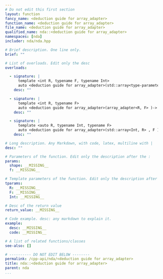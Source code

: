 ```yaml
---
# Do not edit this first section
layout: function
fancy_name: <deduction guide for array_adapter>
function_name: <deduction guide for array_adapter>
file_name: <deduction guide for array_adapter>
qualified_name: nda::<deduction guide for array_adapter>
namespaces: [nda]
includer: nda/nda.hpp

# Brief description. One line only.
brief: ""

# List of overloads. Edit only the desc
overloads:

  - signature: |
      template <int R, typename F, typename Int>
      auto <deduction guide for array_adapter>(std::array<type-parameter-0-2, R> const & shape, F f)-> array_adapter<R, F>
    desc: ""

  - signature: |
      template <int R, typename F>
      auto <deduction guide for array_adapter>(array_adapter<R, F> )-> array_adapter<R, F>
    desc: ""

  - signature: |
      template <auto R, typename Int, typename F>
      auto <deduction guide for array_adapter>(std::array<Int, R> , F )-> array_adapter<R, F>
    desc: ""

# Long description. Any Markdown, with code, latex, multiline with |
desc: ""

# Parameters of the function. Edit only the description after the :
params:
  shape: __MISSING__
  f: __MISSING__

# Template parameters of the function. Edit only the description after the :
tparams:
  R: __MISSING__
  F: __MISSING__
  Int: __MISSING__

# Desc of the return value
return_value: __MISSING__

# Code example. desc: any markdown to explain it.
example:
  desc: __MISSING__
  code: __MISSING__

# A list of related functions/classes
see-also: []

# ---------- DO NOT EDIT BELOW --------
permalink: /cpp-api/nda/<deduction guide for array_adapter>
title: nda::<deduction guide for array_adapter>
parent: nda
...
```



